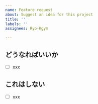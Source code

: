```yaml
---
name: Feature request
about: Suggest an idea for this project
title: ''
labels: ''
assignees: Ryo-Kgym

---
```


## どうなればいいか
- [ ] xxx

## これはしない
- [ ] xxx
